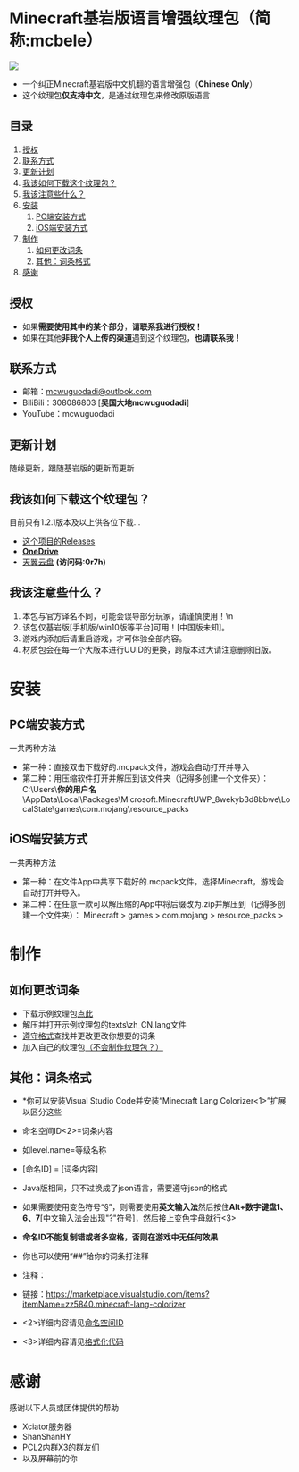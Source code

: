 # Minecraft基岩版语言增强纹理包（简称:mcbele）
![](https://raw.githubusercontent.com/mcwuguodadi/Minecraft-Bedrock-Edition-Language-Enhancement-Pack/main/github.png)
- 一个纠正Minecraft基岩版中文机翻的语言增强包（**Chinese Only**）
- 这个纹理包**仅支持中文**，是通过纹理包来修改原版语言
## 目录
1. [授权](#授权)
2. [联系方式](#联系方式)
3. [更新计划](#更新计划)
4. [我该如何下载这个纹理包？](#%E6%88%91%E8%AF%A5%E5%A6%82%E4%BD%95%E4%B8%8B%E8%BD%BD%E8%BF%99%E4%B8%AA%E7%BA%B9%E7%90%86%E5%8C%85)
5. [我该注意些什么？](#%E6%88%91%E8%AF%A5%E6%B3%A8%E6%84%8F%E4%BA%9B%E4%BB%80%E4%B9%88)
6. [安装](#安装)
    1. [PC端安装方式](#pc%E7%AB%AF%E5%AE%89%E8%A3%85%E6%96%B9%E5%BC%8F)
    2. [iOS端安装方式](#ios%E7%AB%AF%E5%AE%89%E8%A3%85%E6%96%B9%E5%BC%8F)
7. [制作](#制作)
    1. [如何更改词条](#如何更改词条)
    2. [其他：词条格式](#%E5%85%B6%E4%BB%96%E8%AF%8D%E6%9D%A1%E6%A0%BC%E5%BC%8F)
8. [感谢](#感谢)
## 授权
- 如果**需要使用其中的某个部分**，**请联系我进行授权！**
- 如果在其他**非我个人上传的渠道**遇到这个纹理包，**也请联系我！**

## 联系方式
- 邮箱：mcwuguodadi@outlook.com
- BiliBili：308086803 [**吴国大地mcwuguodadi**]
- YouTube：mcwuguodadi


## 更新计划
随缘更新，跟随基岩版的更新而更新


## 我该如何下载这个纹理包？
目前只有1.2.1版本及以上供各位下载...
- [这个项目的Releases](https://github.com/mcwuguodadi/Minecraft-Bedrock-Edition-Language-Enhancement-Pack/releases)
- **[OneDrive](https://mcwuguodadi-my.sharepoint.com/:f:/g/personal/mcwuguodadi233_mcwuguodadi_cn/En--iArMwHVDur5QSfcYylsB7hKrg_wXnFJO1F6jXgkCcQ?e=Lq9M8x)**
- [天翼云盘](https://cloud.189.cn/t/QBj2uavmaeIr) **(访问码:0r7h)**

## 我该注意些什么？
1. 本包与官方译名不同，可能会误导部分玩家，请谨慎使用！\n
2. 该包仅基岩版[手机版/win10版等平台]可用！[中国版未知]。
3. 游戏内添加后请重启游戏，才可体验全部内容。
4. 材质包会在每一个大版本进行UUID的更换，跨版本过大请注意删除旧版。
# 安装
## PC端安装方式
一共两种方法
- 第一种：直接双击下载好的.mcpack文件，游戏会自动打开并导入
- 第二种：用压缩软件打开并解压到该文件夹（记得多创建一个文件夹）：
C:\Users\\**你的用户名**\AppData\Local\Packages\Microsoft.MinecraftUWP_8wekyb3d8bbwe\LocalState\games\com.mojang\resource_packs
## iOS端安装方式
一共两种方法
- 第一种：在文件App中共享下载好的.mcpack文件，选择Minecraft，游戏会自动打开并导入。
- 第二种：在任意一款可以解压缩的App中将后缀改为.zip并解压到（记得多创建一个文件夹）：
Minecraft > games > com.mojang > resource_packs >
# 制作
## 如何更改词条
- 下载示例纹理包[点此](https://aka.ms/resourcepacktemplate)
- 解压并打开示例纹理包的texts\zh_CN.lang文件
- [遵守格式](#%E5%85%B6%E4%BB%96%E8%AF%8D%E6%9D%A1%E6%A0%BC%E5%BC%8F)查找并更改更改你想要的词条
- 加入自己的纹理包[（不会制作纹理包？）](https://wiki.biligame.com/mc/%E6%95%99%E7%A8%8B/%E5%88%B6%E4%BD%9C%E8%B5%84%E6%BA%90%E9%99%84%E5%8A%A0%E5%8C%85)

## 其他：词条格式
- *你可以安装Visual Studio Code并安装“Minecraft Lang Colorizer<1>”扩展以区分这些
- 命名空间ID<2>=词条内容
- 如level.name=等级名称
- [命名ID] = [词条内容]
- Java版相同，只不过换成了json语言，需要遵守json的格式
- 如果需要使用变色符号“§”，则需要使用**英文输入法**然后按住**Alt+数字键盘1、6、7**[中文输入法会出现"?"符号]，然后接上变色字母就行<3>
- **命名ID不能复制错或者多空格，否则在游戏中无任何效果**
- 你也可以使用“##”给你的词条打注释

- 注释：
- 链接：https://marketplace.visualstudio.com/items?itemName=zz5840.minecraft-lang-colorizer
- <2>详细内容请见[命名空间ID](https://wiki.biligame.com/mc/%E5%91%BD%E5%90%8D%E7%A9%BA%E9%97%B4ID)
- <3>详细内容请见[格式化代码](https://wiki.biligame.com/mc/%E6%A0%BC%E5%BC%8F%E5%8C%96%E4%BB%A3%E7%A0%81)

# 感谢
感谢以下人员或团体提供的帮助
- Xciator服务器
- ShanShanHY
- PCL2内群X3的群友们
- 以及屏幕前的你
